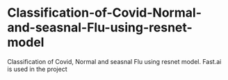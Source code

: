 # Classification-of-Covid-Normal-and-seasnal-Flu-using-resnet-model
Classification of  Covid, Normal and seasnal Flu using resnet model. Fast.ai is used in the project
